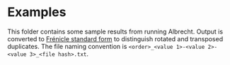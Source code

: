 # Examples

This folder contains some sample results from running Albrecht. Output is converted to [Frénicle standard form](https://en.wikipedia.org/wiki/Fr%C3%A9nicle_standard_form#:~:text=A%20magic%20square%20is%20in,in%20%5B2%2C1%5D.) to distinguish rotated and transposed duplicates. The file naming convention is `<order>_<value 1>-<value 2>-<value 3>_<file hash>.txt`.

